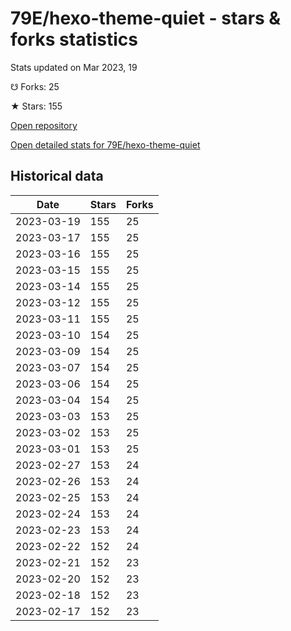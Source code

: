 # 79E/hexo-theme-quiet - stars & forks statistics

Stats updated on Mar 2023, 19

☋ Forks: 25

★ Stars: 155

[Open repository](https://github.com/79E/hexo-theme-quiet)

[Open detailed stats for 79E/hexo-theme-quiet](https://reviewgithub.com/rep/79E/hexo-theme-quiet)

## Historical data
| Date | Stars | Forks |
|------|-------|-------|
| 2023-03-19 | 155 | 25 | 
| 2023-03-17 | 155 | 25 | 
| 2023-03-16 | 155 | 25 | 
| 2023-03-15 | 155 | 25 | 
| 2023-03-14 | 155 | 25 | 
| 2023-03-12 | 155 | 25 | 
| 2023-03-11 | 155 | 25 | 
| 2023-03-10 | 154 | 25 | 
| 2023-03-09 | 154 | 25 | 
| 2023-03-07 | 154 | 25 | 
| 2023-03-06 | 154 | 25 | 
| 2023-03-04 | 154 | 25 | 
| 2023-03-03 | 153 | 25 | 
| 2023-03-02 | 153 | 25 | 
| 2023-03-01 | 153 | 25 | 
| 2023-02-27 | 153 | 24 | 
| 2023-02-26 | 153 | 24 | 
| 2023-02-25 | 153 | 24 | 
| 2023-02-24 | 153 | 24 | 
| 2023-02-23 | 153 | 24 | 
| 2023-02-22 | 152 | 24 | 
| 2023-02-21 | 152 | 23 | 
| 2023-02-20 | 152 | 23 | 
| 2023-02-18 | 152 | 23 | 
| 2023-02-17 | 152 | 23 | 


